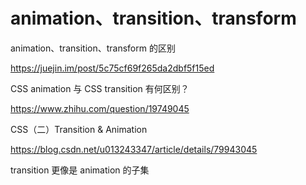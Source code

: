 # animation、transition、transform



animation、transition、transform 的区别

https://juejin.im/post/5c75cf69f265da2dbf5f15ed



CSS animation 与 CSS transition 有何区别？

https://www.zhihu.com/question/19749045



CSS（二）Transition & Animation

https://blog.csdn.net/u013243347/article/details/79943045



transition 更像是 animation 的子集